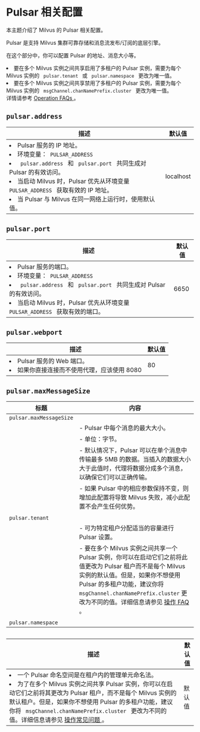 


# Pulsar 相关配置

本主题介绍了 Milvus 的 Pulsar 相关配置。

Pulsar 是支持 Milvus 集群可靠存储和消息流发布/订阅的底层引擎。

在这个部分中，你可以配置 Pulsar 的地址、消息大小等。

<div class="alert note">
<li> 要在多个 Milvus 实例之间共享启用了多租户的 Pulsar 实例，需要为每个 Milvus 实例的 <code> pulsar.tenant </code> 或 <code> pulsar.namespace </code> 更改为唯一值。</li>
<li> 要在多个 Milvus 实例之间共享禁用了多租户的 Pulsar 实例，需要为每个 Milvus 实例的 <code> msgChannel.chanNamePrefix.cluster </code> 更改为唯一值。</li>
详情请参考 <a href="operational_faq.md#Can-I-share-a-Pulsar-instance-among-multiple-Milvus-instances"> Operation FAQs </a>。
</div>


## `pulsar.address`

<table id="pulsar.address">
  <thead>
    <tr>
      <th class="width80"> 描述 </th>
      <th class="width20"> 默认值 </th> 
    </tr>
  </thead>
  <tbody>
    <tr>
      <td>
        <li> Pulsar 服务的 IP 地址。</li>
        <li> 环境变量：<code> PULSAR_ADDRESS </code> </li>
        <li> <code> pulsar.address </code> 和 <code> pulsar.port </code> 共同生成对 Pulsar 的有效访问。</li>
        <li> 当启动 Milvus 时，Pulsar 优先从环境变量 <code> PULSAR_ADDRESS </code> 获取有效的 IP 地址。</li>
        <li> 当 Pulsar 与 Milvus 在同一网络上运行时，使用默认值。</li>
      </td>
      <td> localhost </td>
    </tr>
  </tbody>
</table>


## `pulsar.port`

<table id="pulsar.port">
  <thead>
    <tr>
      <th class="width80"> 描述 </th>
      <th class="width20"> 默认值 </th> 
    </tr>
  </thead>
  <tbody>
    <tr>
      <td>
        <li> Pulsar 服务的端口。</li>
        <li> 环境变量：<code> PULSAR_ADDRESS </code> </li>
        <li> <code> pulsar.address </code> 和 <code> pulsar.port </code> 共同生成对 Pulsar 的有效访问。</li>
        <li> 当启动 Milvus 时，Pulsar 优先从环境变量 <code> PULSAR_ADDRESS </code> 获取有效的端口。</li>
      </td>
      <td> 6650 </td>
    </tr>
  </tbody>
</table>

## `pulsar.webport`

<table id="pulsar.webport">
  <thead>
    <tr>
      <th class="width80"> 描述 </th>
      <th class="width20"> 默认值 </th> 
    </tr>
  </thead>
  <tbody>
    <tr>
      <td>
        <li> Pulsar 服务的 Web 端口。</li>
        <li> 如果你直接连接而不使用代理，应该使用 8080 </li>
      </td>
      <td> 80 </td>
    </tr>
  </tbody>
</table>

## `pulsar.maxMessageSize`
 



| 标题          | 内容                                                      |
| ------------- | --------------------------------------------------------- |
| `pulsar.maxMessageSize` |                                             |
|               | - Pulsar 中每个消息的最大大小。                                |
|               | - 单位：字节。                                                 |
|               | - 默认情况下，Pulsar 可以在单个消息中传输最多 5MB 的数据。当插入的数据大小大于此值时，代理将数据分成多个消息，以确保它们可以正确传输。 |
|               | - 如果 Pulsar 中的相应参数保持不变，则增加此配置将导致 Milvus 失败，减小此配置不会产生任何优势。                            |
|               |                                                             |
| `pulsar.tenant`        |                                                             |
|               | - 可为特定租户分配适当的容量进行 Pulsar 设置。                            |
|               | - 要在多个 Milvus 实例之间共享一个 Pulsar 实例，你可以在启动它们之前将此值更改为 Pulsar 租户而不是每个 Milvus 实例的默认值。但是，如果你不想使用 Pulsar 的多租户功能，建议你将 `msgChannel.chanNamePrefix.cluster` 更改为不同的值。详细信息请参见 <a href="operational_faq.md#Can-I-share-a-Pulsar-instance-among-multiple-Milvus-instances"> 操作 FAQ </a>。 |
|               |                                                             |
| `pulsar.namespace`    |                                                             |



## 


<table id="pulsar.namespace">
  <thead>
    <tr>
      <th class="width80"> 描述 </th>
      <th class="width20"> 默认值 </th> 
    </tr>
  </thead>
  <tbody>
    <tr>
      <td>
        <li> 一个 Pulsar 命名空间是在租户内的管理单元命名法。</li>
        <li> 为了在多个 Milvus 实例之间共享 Pulsar 实例，你可以在启动它们之前将其更改为 Pulsar 租户，而不是每个 Milvus 实例的默认租户。但是，如果你不想使用 Pulsar 的多租户功能，建议你将 <code> msgChannel.chanNamePrefix.cluster </code> 更改为不同的值。详细信息请参见 <a href="operational_faq.md#Can-I-share-a-Pulsar-instance-among-multiple-Milvus-instances"> 操作常见问题 </a>。</li>
      </td>
      <td> 默认值 </td>
    </tr>
  </tbody>
</table>


